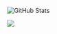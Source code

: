 
<!---
Rifat-Ishtiyak/Rifat-Ishtiyak is a ✨ special ✨ repository because its `README.md` (this file) appears on your GitHub profile.
You can click the Preview link to take a look at your changes.
--->
![GitHub Stats](https://github-readme-stats.vercel.app/api?username=Rifat-Ishtiyak&theme=radical)  
  
 <!---
![Top Langs](https://github-readme-stats.vercel.app/api/top-langs/?username=Rifat-Ishtiyak&langs_count=8)
--->
<img src="https://media.giphy.com/media/qgQUggAC3Pfv687qPC/giphy.gif">
